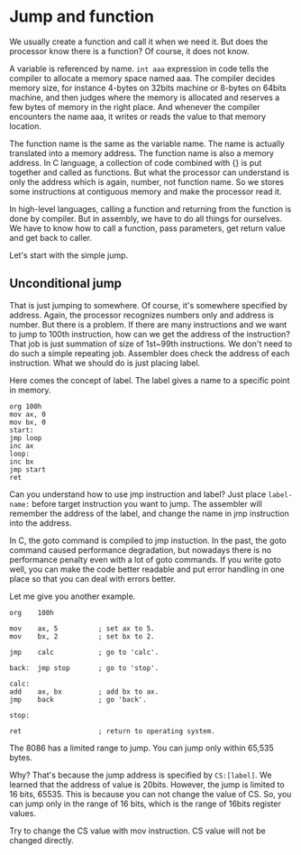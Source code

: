 # Jump and function

We usually create a function and call it when we need it. But does the processor know there is a function? Of course, it does not know.

A variable is referenced by name. ``int aaa`` expression in code tells the compiler to allocate a memory space named aaa. The compiler decides memory size, for instance 4-bytes on 32bits machine or 8-bytes on 64bits machine, and then judges where the memory is allocated and reserves a few bytes of memory in the right place. And whenever the compiler encounters the name aaa, it writes or reads the value to that memory location.

The function name is the same as the variable name. The name is actually translated into a memory address. The function name is also a memory address. In C language, a collection of code combined with {} is put together and called as functions.
But what the processor can understand is only the address which is again, number, not function name.
So we stores some instructions at contiguous memory and make the processor read it.

In high-level languages, calling a function and returning from the function is done by compiler. But in assembly, we have to do all things for ourselves.
We have to know how to call a function, pass parameters, get return value and get back to caller.

Let's start with the simple jump.

## Unconditional jump

That is just jumping to somewhere. Of course, it's somewhere specified by address. Again, the processor recognizes numbers only and address is number. But there is a problem. If there are many instructions and we want to jump to 100th instruction, how can we get the address of the instruction?
That job is just summation of size of 1st~99th instructions. We don't need to do such a simple repeating job.
Assembler does check the address of each instruction.
What we should do is just placing label.

Here comes the concept of label. The label gives a name to a specific point in memory.
 
```
org 100h
mov ax, 0
mov bx, 0
start:
jmp loop
inc ax
loop:
inc bx
jmp start
ret
``` 

Can you understand how to use jmp instruction and label? Just place ``label-name:`` before target instruction you want to jump. The assembler will remember the address of the label, and change the name in jmp instruction into the address.

In C, the goto command is compiled to jmp instuction. 
In the past, the goto command caused performance degradation, but nowadays there is no performance penalty even with a lot of goto commands. If you write goto well, you can make the code better readable and put error handling in one place so that you can deal with errors better.

Let me give you another example.


```
org    100h

mov    ax, 5          ; set ax to 5. 
mov    bx, 2          ; set bx to 2. 

jmp    calc           ; go to 'calc'. 

back:  jmp stop       ; go to 'stop'. 

calc:
add    ax, bx         ; add bx to ax. 
jmp    back           ; go 'back'. 

stop:

ret                   ; return to operating system. 
``` 

The 8086 has a limited range to jump. You can jump only within 65,535 bytes.

Why? That's because the jump address is specified by ``CS:[label]``.
We learned that the address of value is 20bits.
However, the jump is limited to 16 bits, 65535.
This is because you can not change the value of CS.
So, you can jump only in the range of 16 bits, which is the range of 16bits register values.

Try to change the CS value with mov instruction.
CS value will not be changed directly.
